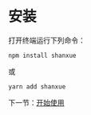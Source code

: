 # 安装

打开终端运行下列命令：

```
npm install shanxue
```

或

```
yarn add shanxue
```

下一节：[开始使用](#/doc/get-started)